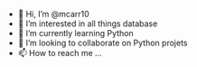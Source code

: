 - 👋 Hi, I’m @mcarr10
- 👀 I’m interested in all things database
- 🌱 I’m currently learning Python
- 💞️ I’m looking to collaborate on Python projets
- 📫 How to reach me ...

<!---
mcarr10/mcarr10 is a ✨ special ✨ repository because its `README.md` (this file) appears on your GitHub profile.
You can click the Preview link to take a look at your changes.
--->
